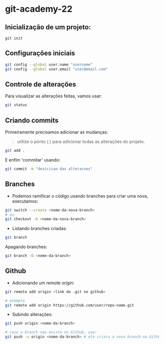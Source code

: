 # git-academy-22

## Inicialização de um projeto:
```
git init
```

## Configurações iniciais
```bash
git config --global user.name "username"
git config --global user.email "user@email.com"
```

## Controle de alterações
Para visualizar as alterações feitas, vamos usar:
```bash
git status
```

## Criando commits
Primeiramente precisamos adicionar as mudanças:
> utilize o ponto (.) para adicionar todas as alterações do projeto.
```bash
git add .
```
E enfim 'commitar' usando:
```bash
git commit -m "descricao das alteracoes"
```

## Branches
- Podemos ramificar o código usando branches para criar uma nova, executamos:
```bash
git switch --create <nome-da-nova-branch>
# ou
git checkout -b <nome-da-nova-branch>
```
- Listando branches criadas:
```bash
git branch
```
Apagando branches:
```bash
git branch -D <nome-da-branch>
```

## Github
- Adicionando um remote origin:
```bash
git remote add origin <link do .git no github>

# exemplo
git remote add origin https://github.com/user/repo-name.git
```
- Subindo alterações:
```bash
git push origin <nome-da-branch>

# caso a branch nao exista no Github, use:
git push -u origin <nome-da-branch> # ele criara a nova branch no Github
```